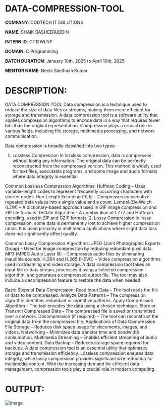# DATA-COMPRESSION-TOOL

**COMPANY**: CODTECH IT SOLUTIONS

**NAME**: SHAIK BASHEERUDDIN

**INTERN ID**: CT12WLNP

**DOMAIN**: C Programming

**BATCH DURATION**: January 10th, 2025 to April 10th, 2025

**MENTOR NAME**: Neela Santhosh Kumar

# DESCRIPTION:
DATA COMPRESSION TOOL
Data compression is a technique used to reduce the size of data files or streams, making them more efficient for storage and transmission. A data compression tool is a software utility that applies compression algorithms to encode data in a way that requires fewer bits than the original representation. Compression plays a crucial role in various fields, including file storage, multimedia processing, and network communication.

Data compression is broadly classified into two types:

1. Lossless Compression
In lossless compression, data is compressed without losing any information. The original data can be perfectly reconstructed from the compressed version. This method is widely used for text files, executable programs, and some image and audio formats where data integrity is essential.

Common Lossless Compression Algorithms:
Huffman Coding – Uses variable-length codes to represent frequently occurring characters with shorter codes.
Run-Length Encoding (RLE) – Compresses consecutive repeated data values into a single value and a count.
Lempel-Ziv-Welch (LZW) – A dictionary-based approach used in GIF image compression and ZIP file formats.
Deflate Algorithm – A combination of LZ77 and Huffman encoding, used in ZIP and GZIP formats.
2. Lossy Compression
In lossy compression, some data is permanently lost to achieve higher compression ratios. It is used primarily in multimedia applications where slight data loss does not significantly affect quality.

Common Lossy Compression Algorithms:
JPEG (Joint Photographic Experts Group) – Used for image compression by reducing redundant pixel data.
MP3 (MPEG Audio Layer III) – Compresses audio files by eliminating inaudible sounds.
H.264 and H.265 (HEVC) – Video compression algorithms used in streaming and video storage.
A data compression tool takes an input file or data stream, processes it using a selected compression algorithm, and generates a compressed output file. The tool may also include a decompression feature to restore the data when needed.

Basic Steps of Data Compression:
Read Input Data – The tool reads the file or data to be compressed.
Analyze Data Patterns – The compression algorithm identifies redundant or repetitive patterns.
Apply Compression Algorithm – The tool encodes the data using a chosen technique.
Store or Transmit Compressed Data – The compressed file is saved or transmitted over a network.
Decompression (if required) – The tool can reconstruct the original data from the compressed file.
Applications of Data Compression
File Storage – Reduces disk space usage for documents, images, and videos.
Networking – Minimizes data transfer time and bandwidth consumption.
Multimedia Streaming – Enables efficient streaming of audio and video content.
Data Backup – Reduces storage space required for backups.
A data compression tool is an essential utility that optimizes storage and transmission efficiency. Lossless compression ensures data integrity, while lossy compression provides significant size reduction for multimedia content. With the increasing demand for efficient data management, compression tools play a crucial role in modern computing.

# OUTPUT:
![Image](https://github.com/user-attachments/assets/8a8eb3da-ce66-42e8-ba18-cfa3bdf5b789)
